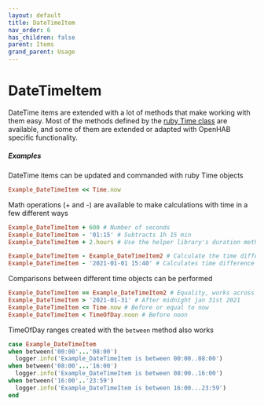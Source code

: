 ```yaml
---
layout: default
title: DateTimeItem
nav_order: 6
has_children: false
parent: Items
grand_parent: Usage
---
```


# DateTimeItem

DateTime items are extended with a lot of methods that make working with them easy. Most of the methods
defined by the [ruby Time class](https://ruby-doc.org/core-2.6.8/Time.html) are available, and some of 
them are extended or adapted with OpenHAB specific functionality.

##### Examples

DateTime items can be updated and commanded with ruby Time objects

```ruby
Example_DateTimeItem << Time.now
```

Math operations (+ and -) are available to make calculations with time in a few different ways

```ruby
Example_DateTimeItem + 600 # Number of seconds
Example_DateTimeItem - '01:15' # Subtracts 1h 15 min
Example_DateTimeItem + 2.hours # Use the helper library's duration methods

Example_DateTimeItem - Example_DateTimeItem2 # Calculate the time difference, in seconds
Example_DateTimeItem - '2021-01-01 15:40' # Calculates time difference
```

Comparisons between different time objects can be performed

```ruby
Example_DateTimeItem == Example_DateTimeItem2 # Equality, works across time zones
Example_DateTimeItem > '2021-01-31' # After midnight jan 31st 2021
Example_DateTimeItem <= Time.now # Before or equal to now
Example_DateTimeItem < TimeOfDay.noon # Before noon
```

TimeOfDay ranges created with the `between` method also works

```ruby
case Example_DateTimeItem
when between('00:00'...'08:00')
  logger.info('Example_DateTimeItem is between 00:00..08:00')
when between('08:00'...'16:00')
  logger.info('Example_DateTimeItem is between 08:00..16:00')
when between('16:00'..'23:59')
  logger.info('Example_DateTimeItem is between 16:00...23:59')
end
```
